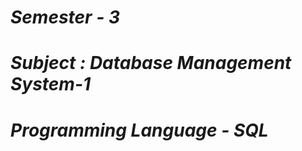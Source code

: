<i><h1>Semester - 3</h1>
<h1>Subject : Database Management System-1</h1>
<h1>Programming Language - SQL</h1></i>
